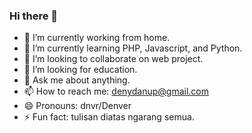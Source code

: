 ### Hi there 👋


- 🔭 I’m currently working from home.
- 🌱 I’m currently learning PHP, Javascript, and Python.
- 👯 I’m looking to collaborate on web project.
- 🤔 I’m looking for education.
- 💬 Ask me about anything.
- 📫 How to reach me: denydanup@gmail.com
- 😄 Pronouns: dnvr/Denver
- ⚡ Fun fact: tulisan diatas ngarang semua.

